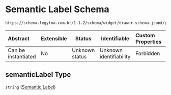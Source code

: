 # Semantic Label Schema

```txt
https://schema.legytma.com.br/1.1.2/schema/widget/drawer.schema.json#/properties/semanticLabel
```




| Abstract            | Extensible | Status         | Identifiable            | Custom Properties | Additional Properties | Access Restrictions | Defined In                                                                         |
| :------------------ | ---------- | -------------- | ----------------------- | :---------------- | --------------------- | ------------------- | ---------------------------------------------------------------------------------- |
| Can be instantiated | No         | Unknown status | Unknown identifiability | Forbidden         | Allowed               | none                | [drawer.schema.json\*](../schema/widget/drawer.schema.json) |

## semanticLabel Type

`string` ([Semantic Label](drawer-properties-semantic-label.md))
